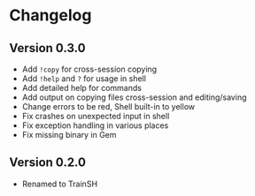 # Changelog

## Version 0.3.0

- Add `!copy` for cross-session copying
- Add `!help` and `?` for usage in shell
- Add detailed help for commands
- Add output on copying files cross-session and editing/saving
- Change errors to be red, Shell built-in to yellow
- Fix crashes on unexpected input in shell
- Fix exception handling in various places
- Fix missing binary in Gem

## Version 0.2.0

- Renamed to TrainSH
